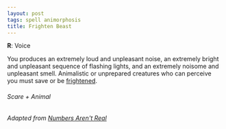 ```yaml
---
layout: post
tags: spell animorphosis
title: Frighten Beast
---
```


**R**: Voice

You produces an extremely loud and unpleasant noise, an extremely bright and unpleasant sequence of flashing lights, and an extremely noisome and unpleasant smell. Animalistic or unprepared creatures who can perceive you must save or be [frightened](/2020/11/09/base-rules/). 

###### Scare + Animal
###### Adapted from [Numbers Aren't Real](https://as-they-must.blogspot.com/2023/08/what-sad-old-age-glog-wizard-school.html)

